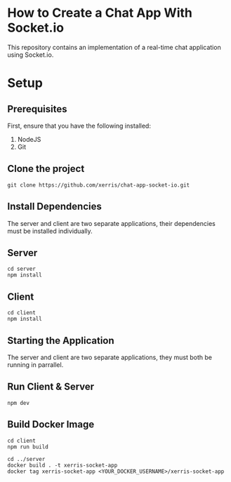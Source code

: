 # How to Create a Chat App With Socket.io
This repository contains an implementation of a real-time chat application using Socket.io.

# Setup

## Prerequisites
First, ensure that you have the following installed:
1. NodeJS
2. Git
   
## Clone the project
```
git clone https://github.com/xerris/chat-app-socket-io.git
```

## Install Dependencies
The server and client are two separate applications, their dependencies must be installed individually.

## Server
```
cd server
npm install
```

## Client
```
cd client
npm install
```
## Starting the Application
The server and client are two separate applications, they must both be running in parrallel.

## Run Client & Server
```
npm dev
```

## Build Docker Image
```
cd client
npm run build

cd ../server
docker build . -t xerris-socket-app
docker tag xerris-socket-app <YOUR_DOCKER_USERNAME>/xerris-socket-app
````

